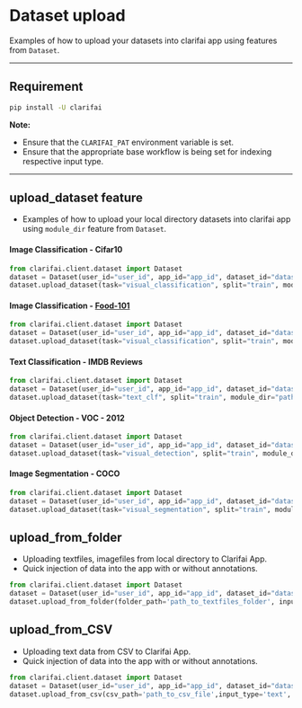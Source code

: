 # Dataset upload
Examples of how to upload your datasets into clarifai app using features from `Dataset`.



---
## Requirement
```bash
pip install -U clarifai
```

**Note:**

- Ensure that the `CLARIFAI_PAT` environment variable is set.
- Ensure that the appropriate base workflow is being set for indexing respective input type.
---

## upload_dataset feature

- Examples of how to upload your local directory datasets into clarifai app using `module_dir` feature from `Dataset`.

#### Image Classification - Cifar10
```python
from clarifai.client.dataset import Dataset
dataset = Dataset(user_id="user_id", app_id="app_id", dataset_id="dataset_id")
dataset.upload_dataset(task="visual_classification", split="train", module_dir="path_to_cifar10_module")
```

#### Image Classification - [Food-101](https://data.vision.ee.ethz.ch/cvl/datasets_extra/food-101/)
```python
from clarifai.client.dataset import Dataset
dataset = Dataset(user_id="user_id", app_id="app_id", dataset_id="dataset_id")
dataset.upload_dataset(task="visual_classification", split="train", module_dir="path_to_food-101_module")
```

#### Text Classification - IMDB Reviews
```python
from clarifai.client.dataset import Dataset
dataset = Dataset(user_id="user_id", app_id="app_id", dataset_id="dataset_id")
dataset.upload_dataset(task="text_clf", split="train", module_dir="path_to_imdb_reviews_module")
```

#### Object Detection - VOC - 2012
```python
from clarifai.client.dataset import Dataset
dataset = Dataset(user_id="user_id", app_id="app_id", dataset_id="dataset_id")
dataset.upload_dataset(task="visual_detection", split="train", module_dir="path_to_voc_module")
```

#### Image Segmentation - COCO
```python
from clarifai.client.dataset import Dataset
dataset = Dataset(user_id="user_id", app_id="app_id", dataset_id="dataset_id")
dataset.upload_dataset(task="visual_segmentation", split="train", module_dir="path_to_coco_module")
```

## upload_from_folder

- Uploading textfiles, imagefiles from local directory to Clarifai App.
- Quick injection of data into the app with or without annotations.
```python
from clarifai.client.dataset import Dataset
dataset = Dataset(user_id="user_id", app_id="app_id", dataset_id="dataset_id")
dataset.upload_from_folder(folder_path='path_to_textfiles_folder', input_type='text', labels=True)
```

## upload_from_CSV

-  Uploading text data from CSV to Clarifai App.
- Quick injection of data into the app with or without annotations.
```python
from clarifai.client.dataset import Dataset
dataset = Dataset(user_id="user_id", app_id="app_id", dataset_id="dataset_id")
dataset.upload_from_csv(csv_path='path_to_csv_file',input_type='text', labels=True)
```
